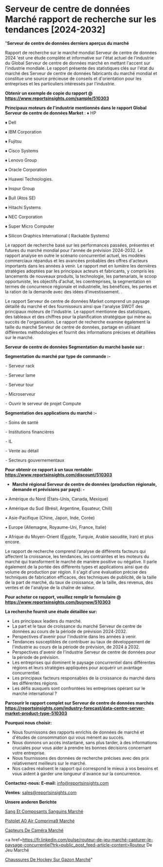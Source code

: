 # Serveur de centre de données Marché rapport de recherche sur les tendances [2024-2032]

"<strong>Serveur de centre de données derniers aperçus du marché</strong>

Rapport de recherche sur le marché mondial Serveur de centre de données 2024 'est une étude complète et informative sur l'état actuel de l'industrie du Global Serveur de centre de données marché en mettant l'accent sur l'industrie mondiale. Le rapport présente des statistiques clés sur l'état du marché des Serveur de centre de données fabricants du marché mondial et constitue une source précieuse de conseils et d'orientation pour les entreprises et les particuliers intéressés par l'industrie.

<strong>Obtenir un exemple de copie du rapport @ <a href=https://www.reportsinsights.com/sample/510303>https://www.reportsinsights.com/sample/510303</a></strong>

<strong>Principaux moteurs de l'industrie mentionnés dans le rapport Global Serveur de centre de données Market</strong> :
♦ HP

♦ Dell

♦ IBM Corporation

♦ Fujitsu

♦ Cisco Systems

♦ Lenovo Group

♦ Oracle Corporation

♦ Huawei Technologies.

♦ Inspur Group

♦ Bull (Atos SE)

♦ Hitachi Systems

♦ NEC Corporation

♦ Super Micro Computer

♦ Silicon Graphics International ( Rackable Systems)

Le rapport de recherche basé sur les performances passées, présentes et futures du marché mondial pour l'année de prévision 2024-2032. Le rapport analyse en outre le scénario concurrentiel actuel, les modèles commerciaux répandus et les avancées probables des offres d'acteurs importants dans les années à venir. Le rapport met en lumière les dernières stratégies adoptées par les principaux acteurs et fabricants, y compris les lancements de nouveaux produits, la technologie, les partenariats, le scoop opportuniste, les objectifs d'achat, les coentreprises, la segmentation en termes de concurrence régionale et industrielle, les bénéfices, les pertes et la ration de la demande avec des idées d'investissement. .

Le rapport Serveur de centre de données Market comprend un paysage détaillé du marché et des fournisseurs ainsi que l'analyse SWOT des principaux moteurs de l'industrie. Le rapport mentionne des statistiques, des tableaux et des chiffres pour la planification stratégique qui mène au succès de l'organisation. Le rapport de recherche examine également la taille du marché Serveur de centre de données, partage en utilisant différentes méthodologies et fournit des informations précises et détaillées sur le marché.

<strong>Serveur de centre de données Segmentation du marché basée sur :</strong>

<strong>Segmentation du marché par type de commande :-</strong>

⁃ Serveur rack

⁃ Serveur lame

⁃ Serveur tour

⁃ Microserveur

⁃ Ouvrir le serveur de projet Compute

<strong>Segmentation des applications du marché :-</strong>

⁃ Soins de santé

⁃ Institutions financières

⁃ IL

⁃ Vente au détail

⁃ Secteurs gouvernementaux

<strong>Pour obtenir ce rapport à un taux rentable: <a href=https://www.reportsinsights.com/discount/510303>https://www.reportsinsights.com/discount/510303</a></strong>
<ul>
  <li><strong>Marché régional Serveur de centre de données (production régionale, demande et prévisions par pays): -</strong></li>
</ul>
• Amérique du Nord (États-Unis, Canada, Mexique)

• Amérique du Sud (Brésil, Argentine, Equateur, Chili)

• Asie-Pacifique (Chine, Japon, Inde, Corée)

• Europe (Allemagne, Royaume-Uni, France, Italie)

• Afrique du Moyen-Orient (Égypte, Turquie, Arabie saoudite, Iran) et plus encore.

Le rapport de recherche comprend l’analyse de différents facteurs qui affectent la croissance, les tendances, les contraintes et les moteurs du marché qui transforment le marché de manière positive ou négative. Il parle également de la portée des différents types et applications ainsi que du volume de production par région. Il s'agit d'une évaluation précise des techniques de fabrication efficaces, des techniques de publicité, de la taille de la part de marché, du taux de croissance, de la taille, des revenus, des ventes et de l'analyse de la chaîne de valeur.

<strong>Pour acheter ce rapport, veuillez remplir le formulaire @   <a href=https://www.reportsinsights.com/buynow/510303>https://www.reportsinsights.com/buynow/510303</a></strong>

<strong>La recherche fournit une étude détaillée sur:</strong>
<ul>
  <li>Les principaux leaders du marché.</li>
  <li>La part et le taux de croissance du marché Serveur de centre de données au cours de la période de prévision 2024-2032.</li>
  <li>Perspectives d'avenir pour l'industrie dans les années à venir.</li>
  <li>Tendances susceptibles de contribuer au taux de développement de l'industrie au cours de la période de prévision, de 2024 à 2032.</li>
  <li>Perspectives d'avenir de l'industrie Serveur de centre de données pour la période de prévision.</li>
  <li>Les entreprises qui dominent le paysage concurrentiel dans différentes régions et leurs stratégies appliquées pour acquérir un avantage concurrentiel.</li>
  <li>Les principaux facteurs responsables de la croissance du marché dans les différentes régions.</li>
  <li>Les défis auxquels sont confrontées les entreprises opérant sur le marché international ?</li>
</ul>

<strong>Parcourir le rapport complet sur Serveur de centre de données marchés <a href=https://reportsinsights.com/industry-forecast/data-centre-server-market-product-type-510303>https://reportsinsights.com/industry-forecast/data-centre-server-market-product-type-510303</a></strong>

<strong>Pourquoi nous choisir:</strong>
<ul>
  <li>Nous fournissons des rapports enrichis de données de marché et d'études de consommation qui vous mènent au succès.</li>
  <li>Nous donnons un accès instantané, sans plus tarder, à des informations cruciales pour vous aider à prendre les bonnes décisions concernant votre entreprise.</li>
  <li>Nous fournissons des données de recherche précises avec des prix relativement meilleurs sur le marché.</li>
  <li>Nos cadres réalisent le rapport qui correspond le mieux à vos besoins et vous aident à garder une longueur d'avance sur la concurrence.</li>
</ul>
<strong>Contactez-nous:
</strong><strong>E-mail:</strong> <a href=mailto:info@reportsinsights.com>info@reportsinsights.com</a>

<strong>Ventes</strong>: <a href=mailto:sales@reportsinsights.com>sales@reportsinsights.com</a>

<strong>Unsere anderen Berichte</strong>

<a href=https://www.linkedin.com/pulse/sang-et-composants-sanguins-march%C3%A9-part-dynamique-lnpcf/>Sang Et Composants Sanguins Marché</a>

<a href=https://www.linkedin.com/pulse/pistolet-%C3%A0-air-comprim%C3%A9-march%C3%A9-2024-demande-part-ro3ec/>Pistolet A0 Air Comprima9 Marché</a>

<a href=https://www.linkedin.com/pulse/capteurs-de-caméra-marchétaille-globale-2024-bhqmc/>Capteurs De Caméra Marché</a>

<a href=https://fr.linkedin.com/pulse/routeur-de-jeu-marché-capturer-le-paysage-concurrentiel?trk=public_post_feed-article-content>Routeur De Jeu Marché</a>

<a href=https://www.linkedin.com/pulse/chaussures-de-hockey-sur-gazon-march%C3%A9-tendance-h32tf/>Chaussures De Hockey Sur Gazon Marché</a>"
